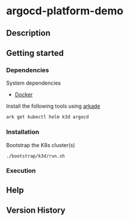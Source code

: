 # argocd-platform-demo

## Description

## Getting started

### Dependencies

System dependencies

* [Docker](https://docs.docker.com/engine/install/ubuntu/)

Install the following tools using [arkade](https://github.com/alexellis/arkade)

```
ark get kubectl helm k3d argocd
```

### Installation

Bootstrap the K8s cluster(s)

```
./bootstrap/k3d/run.sh
```

### Execution

## Help

## Version History